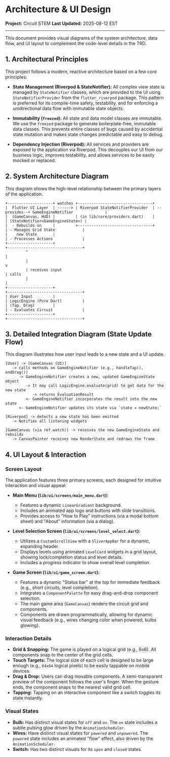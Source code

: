 # Architecture & UI Design

**Project:** Circuit STEM
**Last Updated:** 2025-08-12 EST

---

This document provides visual diagrams of the system architecture, data flow, and UI layout to complement the code-level details in the TRD.

## 1. Architectural Principles

This project follows a modern, reactive architecture based on a few core principles:

*   **State Management (Riverpod & StateNotifier):** All complex view state is managed by `StateNotifier` classes, which are provided to the UI using `StateNotifierProvider` from the `flutter_riverpod` package. This pattern is preferred for its compile-time safety, testability, and for enforcing a unidirectional data flow with immutable state objects.

*   **Immutability (`freezed`):** All state and data model classes are immutable. We use the `freezed` package to generate boilerplate-free, immutable data classes. This prevents entire classes of bugs caused by accidental state mutation and makes state changes predictable and easy to debug.

*   **Dependency Injection (Riverpod):** All services and providers are exposed to the application via Riverpod. This decouples our UI from our business logic, improves testability, and allows services to be easily mocked or replaced.

## 2. System Architecture Diagram

This diagram shows the high-level relationship between the primary layers of the application.

```
+--------------------+ watches +---------------------------------+
|  Flutter UI Layer  | ------> | Riverpod StateNotifierProvider  | --provides--+ GameEngineNotifier              |
|  (GameCanvas, HUD) |         | (in lib/core/providers.dart)    |             | (StateNotifier<GameEngineState>) |
|  - Rebuilds on     |         +---------------------------------+             | - Manages Grid State            |
|    new State       |                                                       | - Processes Actions             |
+--------------------+                                                       +---------------------------------+
         ^                                                                                    |
         |                                                                                    v
         | receives input                                                                     | calls
         |                                                                                    |
+--------------------+                                                       +---------------------------------+
| User Input         |                                                       | LogicEngine (Pure Dart)         |
| (Tap, Drag)        |                                                       | - Evaluates Circuit             |
+--------------------+                                                       +---------------------------------+

```

## 3. Detailed Integration Diagram (State Update Flow)

This diagram illustrates how user input leads to a new state and a UI update.

```
[User] -> [GameCanvas (UI)]
   -> calls methods on GameEngineNotifier (e.g., handleTap(), endDrag())
      -> GameEngineNotifier creates a new, updated GameEngineState object
         -> It may call LogicEngine.evaluate(grid) to get data for the new state
            -> returns EvaluationResult
         <- GameEngineNotifier incorporates the result into the new state
      <- GameEngineNotifier updates its state via `state = newState;`

[Riverpod] -> detects a new state has been emitted
   -> Notifies all listening widgets

[GameCanvas (via ref.watch)] -> receives the new GameEngineState and rebuilds
   -> CanvasPainter receives new RenderState and redraws the frame
```

## 4. UI Layout & Interaction

### Screen Layout

The application features three primary screens, each designed for intuitive interaction and visual appeal:

*   **Main Menu (`lib/ui/screens/main_menu.dart`):**
    *   Features a dynamic `LinearGradient` background.
    *   Includes an animated app logo and buttons with slide transitions.
    *   Provides access to "How to Play" instructions (via a modal bottom sheet) and "About" information (via a dialog).

*   **Level Selection Screen (`lib/ui/screens/level_select.dart`):**
    *   Utilizes a `CustomScrollView` with a `SliverAppBar` for a dynamic, expanding header.
    *   Displays levels using animated `LevelCard` widgets in a grid layout, showing lock/completion status and level details.
    *   Includes a progress indicator to show overall level completion.

*   **Game Screen (`lib/ui/game_screen.dart`):**
    *   Features a dynamic "Status bar" at the top for immediate feedback (e.g., short circuits, level completion).
    *   Integrates a `ComponentPalette` for easy drag-and-drop component selection.
    *   The main game area (`GameCanvas`) renders the circuit grid and components.
    *   Components are drawn programmatically, allowing for dynamic visual feedback (e.g., wires changing color when powered, bulbs glowing).

### Interaction Details

*   **Grid & Snapping:** The game is played on a logical grid (e.g., 6x6). All components snap to the center of the grid cells.
*   **Touch Targets:** The logical size of each cell is designed to be large enough (e.g., `64x64` logical pixels) to be easily tappable on mobile devices.
*   **Drag & Drop:** Users can drag movable components. A semi-transparent preview of the component follows the user's finger. When the gesture ends, the component snaps to the nearest valid grid cell.
*   **Tapping:** Tapping on an interactive component like a switch toggles its state instantly.

### Visual States

*   **Bulb:** Has distinct visual states for `off` and `on`. The `on` state includes a subtle pulsing glow driven by the `AnimationScheduler`.
*   **Wires:** Have distinct visual states for `powered` and `unpowered`. The `powered` state includes an animated "flow" effect, also driven by the `AnimationScheduler`.
*   **Switch:** Has two distinct visuals for its `open` and `closed` states.

